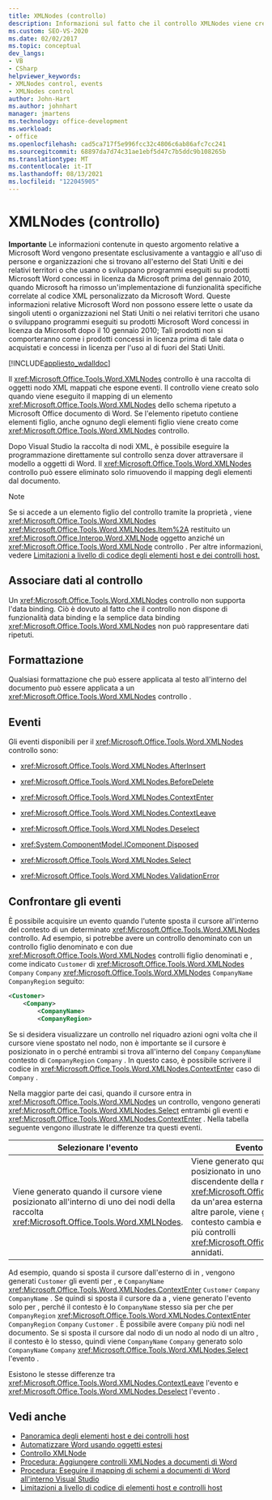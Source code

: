 ```yaml
---
title: XMLNodes (controllo)
description: Informazioni sul fatto che il controllo XMLNodes viene creato solo quando viene eseguito il mapping di un elemento dello schema ripetuto a un Microsoft Word documento.
ms.custom: SEO-VS-2020
ms.date: 02/02/2017
ms.topic: conceptual
dev_langs:
- VB
- CSharp
helpviewer_keywords:
- XMLNodes control, events
- XMLNodes control
author: John-Hart
ms.author: johnhart
manager: jmartens
ms.technology: office-development
ms.workload:
- office
ms.openlocfilehash: cad5ca717f5e996fcc32c4806c6ab86afc7cc241
ms.sourcegitcommit: 68897da7d74c31ae1ebf5d47c7b5ddc9b108265b
ms.translationtype: MT
ms.contentlocale: it-IT
ms.lasthandoff: 08/13/2021
ms.locfileid: "122045905"
---
```

# <a name="xmlnodes-control"></a>XMLNodes (controllo)
  **Importante** Le informazioni contenute in questo argomento relative a Microsoft Word vengono presentate esclusivamente a vantaggio e all'uso di persone e organizzazioni che si trovano all'esterno del Stati Uniti e dei relativi territori o che usano o sviluppano programmi eseguiti su prodotti Microsoft Word concessi in licenza da Microsoft prima del gennaio 2010, quando Microsoft ha rimosso un'implementazione di funzionalità specifiche correlate al codice XML personalizzato da Microsoft Word. Queste informazioni relative Microsoft Word non possono essere lette o usate da singoli utenti o organizzazioni nel Stati Uniti o nei relativi territori che usano o sviluppano programmi eseguiti su prodotti Microsoft Word concessi in licenza da Microsoft dopo il 10 gennaio 2010; Tali prodotti non si comporteranno come i prodotti concessi in licenza prima di tale data o acquistati e concessi in licenza per l'uso al di fuori del Stati Uniti.

 [!INCLUDE[appliesto_wdalldoc](../vsto/includes/appliesto-wdalldoc-md.md)]

 Il <xref:Microsoft.Office.Tools.Word.XMLNodes> controllo è una raccolta di oggetti nodo XML mappati che espone eventi. Il controllo viene creato solo quando viene eseguito il mapping di un elemento <xref:Microsoft.Office.Tools.Word.XMLNodes> dello schema ripetuto a Microsoft Office documento di Word. Se l'elemento ripetuto contiene elementi figlio, anche ognuno degli elementi figlio viene creato come <xref:Microsoft.Office.Tools.Word.XMLNodes> controllo.

 Dopo Visual Studio la raccolta di nodi XML, è possibile eseguire la programmazione direttamente sul controllo senza dover attraversare il modello a oggetti di Word. Il <xref:Microsoft.Office.Tools.Word.XMLNodes> controllo può essere eliminato solo rimuovendo il mapping degli elementi dal documento.

> [!NOTE]
> Se si accede a un elemento figlio del controllo tramite la proprietà , viene <xref:Microsoft.Office.Tools.Word.XMLNodes> <xref:Microsoft.Office.Tools.Word.XMLNodes.Item%2A> restituito un <xref:Microsoft.Office.Interop.Word.XMLNode> oggetto anziché un <xref:Microsoft.Office.Tools.Word.XMLNode> controllo . Per altre informazioni, vedere [Limitazioni a livello di codice degli elementi host e dei controlli host.](../vsto/programmatic-limitations-of-host-items-and-host-controls.md)

## <a name="bind-data-to-the-control"></a>Associare dati al controllo
 Un <xref:Microsoft.Office.Tools.Word.XMLNodes> controllo non supporta l'data binding. Ciò è dovuto al fatto che il controllo non dispone di funzionalità data binding e la semplice data binding <xref:Microsoft.Office.Tools.Word.XMLNodes> non può rappresentare dati ripetuti.

## <a name="formatting"></a>Formattazione
 Qualsiasi formattazione che può essere applicata al testo all'interno del documento può essere applicata a un <xref:Microsoft.Office.Tools.Word.XMLNodes> controllo .

## <a name="events"></a>Eventi
 Gli eventi disponibili per il <xref:Microsoft.Office.Tools.Word.XMLNodes> controllo sono:

- <xref:Microsoft.Office.Tools.Word.XMLNodes.AfterInsert>

- <xref:Microsoft.Office.Tools.Word.XMLNodes.BeforeDelete>

- <xref:Microsoft.Office.Tools.Word.XMLNodes.ContextEnter>

- <xref:Microsoft.Office.Tools.Word.XMLNodes.ContextLeave>

- <xref:Microsoft.Office.Tools.Word.XMLNodes.Deselect>

- <xref:System.ComponentModel.IComponent.Disposed>

- <xref:Microsoft.Office.Tools.Word.XMLNodes.Select>

- <xref:Microsoft.Office.Tools.Word.XMLNodes.ValidationError>

## <a name="compare-events"></a>Confrontare gli eventi
 È possibile acquisire un evento quando l'utente sposta il cursore all'interno del contesto di un determinato <xref:Microsoft.Office.Tools.Word.XMLNodes> controllo. Ad esempio, si potrebbe avere un controllo denominato con un controllo figlio denominato e con due <xref:Microsoft.Office.Tools.Word.XMLNodes> controlli figlio denominati e , come indicato `Customer` di <xref:Microsoft.Office.Tools.Word.XMLNodes> `Company` `Company` <xref:Microsoft.Office.Tools.Word.XMLNodes> `CompanyName` `CompanyRegion` seguito:

```xml
<Customer>
    <Company>
        <CompanyName>
        <CompanyRegion>
```

 Se si desidera visualizzare un controllo nel riquadro azioni ogni volta che il cursore viene spostato nel nodo, non è importante se il cursore è posizionato in o perché entrambi si trova all'interno del `Company` `CompanyName` contesto di `CompanyRegion` `Company` . In questo caso, è possibile scrivere il codice in <xref:Microsoft.Office.Tools.Word.XMLNodes.ContextEnter> caso di `Company` .

 Nella maggior parte dei casi, quando il cursore entra in <xref:Microsoft.Office.Tools.Word.XMLNodes> un controllo, vengono generati <xref:Microsoft.Office.Tools.Word.XMLNodes.Select> entrambi gli eventi e <xref:Microsoft.Office.Tools.Word.XMLNodes.ContextEnter> . Nella tabella seguente vengono illustrate le differenze tra questi eventi.

|Selezionare l'evento|Evento ContextEnter|
|------------------|------------------------|
|Viene generato quando il cursore viene posizionato all'interno di uno dei nodi della raccolta <xref:Microsoft.Office.Tools.Word.XMLNodes>.|Viene generato quando il cursore viene posizionato in uno dei nodi o dei nodi di discendente della raccolta <xref:Microsoft.Office.Tools.Word.XMLNodes>, da un'area esterna del contesto del nodo. In altre parole, viene generato solo quando il contesto cambia e può essere generato per più controlli <xref:Microsoft.Office.Tools.Word.XMLNodes> annidati.|

 Ad esempio, quando si sposta il cursore dall'esterno di in , vengono generati `Customer` gli eventi per , e `CompanyName` <xref:Microsoft.Office.Tools.Word.XMLNodes.ContextEnter> `Customer` `Company` `CompanyName` . Se quindi si sposta il cursore da a , viene generato l'evento solo per , perché il contesto è lo `CompanyName` stesso sia per che per `CompanyRegion` <xref:Microsoft.Office.Tools.Word.XMLNodes.ContextEnter> `CompanyRegion` `Company` `Customer` . È possibile avere `Company` più nodi nel documento. Se si sposta il cursore dal nodo di un nodo al nodo di un altro , il contesto è lo stesso, quindi viene `CompanyName` `Company` generato solo `CompanyName` `Company` <xref:Microsoft.Office.Tools.Word.XMLNodes.Select> l'evento .

 Esistono le stesse differenze tra <xref:Microsoft.Office.Tools.Word.XMLNodes.ContextLeave> l'evento e <xref:Microsoft.Office.Tools.Word.XMLNodes.Deselect> l'evento .

## <a name="see-also"></a>Vedi anche
- [Panoramica degli elementi host e dei controlli host](../vsto/host-items-and-host-controls-overview.md)
- [Automatizzare Word usando oggetti estesi](../vsto/automating-word-by-using-extended-objects.md)
- [Controllo XMLNode](../vsto/xmlnode-control.md)
- [Procedura: Aggiungere controlli XMLNodes a documenti di Word](../vsto/how-to-add-xmlnodes-controls-to-word-documents.md)
- [Procedura: Eseguire il mapping di schemi a documenti di Word all'interno Visual Studio](../vsto/how-to-map-schemas-to-word-documents-inside-visual-studio.md)
- [Limitazioni a livello di codice di elementi host e controlli host](../vsto/programmatic-limitations-of-host-items-and-host-controls.md)
